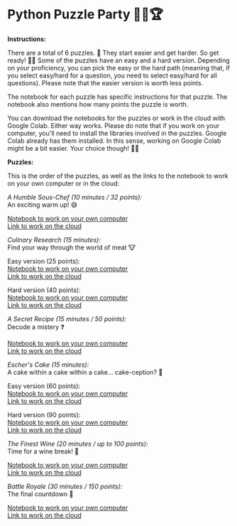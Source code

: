 # Python Puzzle Party 🥳🐍🏆

**Instructions:**

There are a total of 6 puzzles. 🧩 They start easier and get harder. So get ready! 💪🏼 Some of the puzzles have an easy and a hard version. Depending on your proficiency, you can pick the easy or the hard path (meaning that, if you select easy/hard for a question, you need to select easy/hard for all questions). Please note that the easier version is worth less points.

The notebook for each puzzle has specific instructions for that puzzle. The notebook also mentions how many points the puzzle is worth.

You can download the notebooks for the puzzles or work in the cloud with Google Colab. Either way works. Please do note that if you work on your computer, you'll need to install the libraries involved in the puzzles. Google Colab already has them installed. In this sense, working on Google Colab might be a bit easier. Your choice though! 😵‍💫

**Puzzles:**

This is the order of the puzzles, as well as the links to the notebook to work on your own computer or in the cloud:

*A Humble Sous-Chef (10 minutes / 32 points):*<br>
An exciting warm up! 😅

[Notebook to work on your own computer](https://github.com/nuitrcs/PythonPuzzleParty/blob/main/puzzles/1_HumbleSousChef.ipynb)<br>
[Link to work on the cloud](https://colab.research.google.com/github/nuitrcs/PythonPuzzleParty/blob/main/puzzles/1_HumbleSousChef.ipynb)

*Culinary Research (15 minutes):*<br>
Find your way through the world of meat 🐮

Easy version (25 points):<br>
[Notebook to work on your own computer](https://github.com/nuitrcs/PythonPuzzleParty/blob/main/puzzles/2_CulinaryResearchEasy.ipynb)<br>
[Link to work on the cloud](https://colab.research.google.com/github/nuitrcs/PythonPuzzleParty/blob/main/puzzles/2_CulinaryResearchEasy.ipynb)

Hard version (40 points):<br>
[Notebook to work on your own computer](https://github.com/nuitrcs/PythonPuzzleParty/blob/main/puzzles/2_CulinaryResearchHard.ipynb)<br>
[Link to work on the cloud](https://colab.research.google.com/github/nuitrcs/PythonPuzzleParty/blob/main/puzzles/2_CulinaryResearchHard.ipynb)

*A Secret Recipe (15 minutes / 50 points):*<br>
Decode a mistery ❓

[Notebook to work on your own computer](https://github.com/nuitrcs/PythonPuzzleParty/blob/main/puzzles/3_SecretRecipe.ipynb)<br>
[Link to work on the cloud](https://colab.research.google.com/github/nuitrcs/PythonPuzzleParty/blob/main/puzzles/3_SecretRecipe.ipynb)

*Escher's Cake (15 minutes):*<br>
A cake within a cake within a cake... cake-ception? 🤔

Easy version (60 points):<br>
[Notebook to work on your own computer](https://github.com/nuitrcs/PythonPuzzleParty/blob/main/puzzles/4_EscherCakeEasy.ipynb)<br>
[Link to work on the cloud](https://colab.research.google.com/github/nuitrcs/PythonPuzzleParty/blob/main/puzzles/4_EscherCakeEasy.ipynb)

Hard version (90 points):<br>
[Notebook to work on your own computer](https://github.com/nuitrcs/PythonPuzzleParty/blob/main/puzzles/4_EscherCakeHard.ipynb)<br>
[Link to work on the cloud](https://colab.research.google.com/github/nuitrcs/PythonPuzzleParty/blob/main/puzzles/4_EscherCakeHard.ipynb)

*The Finest Wine (20 minutes / up to 100 points):*<br>
Time for a wine break! 🍇

[Notebook to work on your own computer](https://github.com/nuitrcs/PythonPuzzleParty/blob/main/puzzles/5_FinestWine.ipynb)<br>
[Link to work on the cloud](https://colab.research.google.com/github/nuitrcs/PythonPuzzleParty/blob/main/puzzles/5_FinestWine.ipynb)

*Battle Royale (30 minutes / 150 points):*<br>
The final countdown 🐅

[Notebook to work on your own computer](https://github.com/nuitrcs/PythonPuzzleParty/blob/main/puzzles/6_BattleRoyale.ipynb)<br>
[Link to work on the cloud](https://colab.research.google.com/github/nuitrcs/PythonPuzzleParty/blob/main/puzzles/6_BattleRoyale.ipynb)
